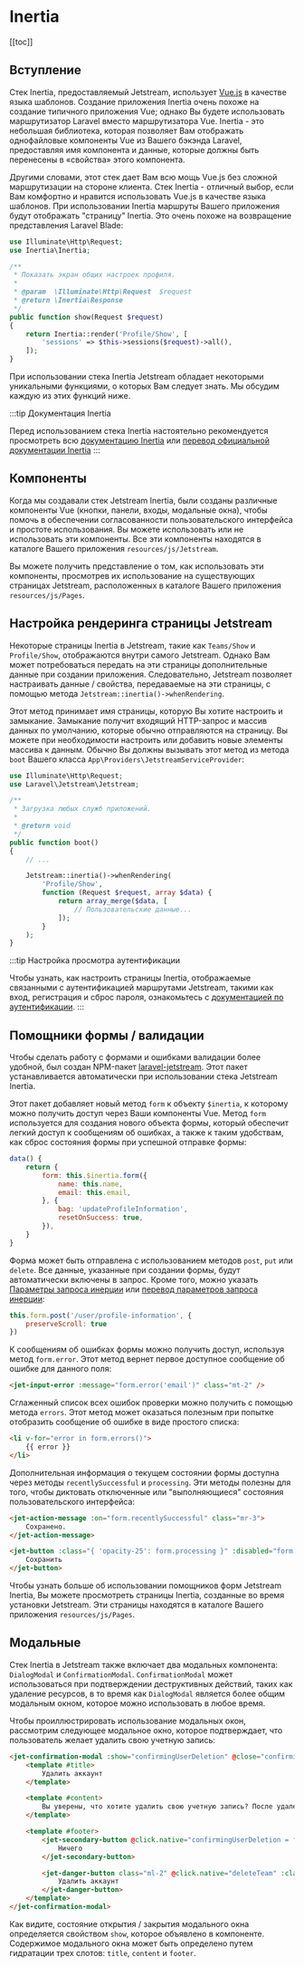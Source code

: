 # Inertia

[[toc]]

## Вступление

Стек Inertia, предоставляемый Jetstream, использует [Vue.js](https://vuejs.org) в качестве языка шаблонов. Создание приложения Inertia очень похоже на создание типичного приложения Vue; однако Вы будете использовать маршрутизатор Laravel вместо маршрутизатора Vue. Inertia - это небольшая библиотека, которая позволяет Вам отображать однофайловые компоненты Vue из Вашего бэкэнда Laravel, предоставляя имя компонента и данные, которые должны быть перенесены в «свойства» этого компонента.

Другими словами, этот стек дает Вам всю мощь Vue.js без сложной маршрутизации на стороне клиента. Стек Inertia - отличный выбор, если Вам комфортно и нравится использовать Vue.js в качестве языка шаблонов. При использовании Inertia маршруты Вашего приложения будут отображать "страницу" Inertia. Это очень похоже на возвращение представления Laravel Blade:

```php
use Illuminate\Http\Request;
use Inertia\Inertia;

/**
 * Показать экран общих настроек профиля.
 *
 * @param  \Illuminate\Http\Request  $request
 * @return \Inertia\Response
 */
public function show(Request $request)
{
    return Inertia::render('Profile/Show', [
        'sessions' => $this->sessions($request)->all(),
    ]);
}
```

При использовании стека Inertia Jetstream обладает некоторыми уникальными функциями, о которых Вам следует знать. Мы обсудим каждую из этих функций ниже.

:::tip Документация Inertia

Перед использованием стека Inertia настоятельно рекомендуется просмотреть всю [документацию Inertia](https://inertiajs.ru) или [перевод официальной документации Inertia](https://inertiajs.ru)
:::

## Компоненты

Когда мы создавали стек Jetstream Inertia, были созданы различные компоненты Vue (кнопки, панели, входы, модальные окна), чтобы помочь в обеспечении согласованности пользовательского интерфейса и простоте использования. Вы можете использовать или не использовать эти компоненты. Все эти компоненты находятся в каталоге Вашего приложения `resources/js/Jetstream`.

Вы можете получить представление о том, как использовать эти компоненты, просмотрев их использование на существующих страницах Jetstream, расположенных в каталоге Вашего приложения `resources/js/Pages`.

## Настройка рендеринга страницы Jetstream

Некоторые страницы Inertia в Jetstream, такие как `Teams/Show` и `Profile/Show`, отображаются внутри самого Jetstream. Однако Вам может потребоваться передать на эти страницы дополнительные данные при создании приложения. Следовательно, Jetstream позволяет настраивать данные / свойства, передаваемые на эти страницы, с помощью метода `Jetstream::inertia()->whenRendering`.

Этот метод принимает имя страницы, которую Вы хотите настроить и замыкание. Замыкание получит входящий HTTP-запрос и массив данных по умолчанию, которые обычно отправляются на страницу. Вы можете при необходимости настроить или добавить новые элементы массива к данным. Обычно Вы должны вызывать этот метод из метода `boot` Вашего класса `App\Providers\JetstreamServiceProvider`:

```php
use Illuminate\Http\Request;
use Laravel\Jetstream\Jetstream;

/**
 * Загрузка любых служб приложений.
 *
 * @return void
 */
public function boot()
{
    // ...

    Jetstream::inertia()->whenRendering(
        'Profile/Show',
        function (Request $request, array $data) {
            return array_merge($data, [
                // Пользовательские данные...
            ]);
        }
    );
}
```

:::tip Настройка просмотра аутентификации

Чтобы узнать, как настроить страницы Inertia, отображаемые связанными с аутентификацией маршрутами Jetstream, такими как вход, регистрация и сброс пароля, ознакомьтесь с [документацией по аутентификации](./../features/authentication.md#customizing-inertia-authentication-views).
:::

## Помощники формы / валидации

Чтобы сделать работу с формами и ошибками валидации более удобной, был создан NPM-пакет [laravel-jetstream](https://github.com/laravel/jetstream-js). Этот пакет устанавливается автоматически при использовании стека Jetstream Inertia.

Этот пакет добавляет новый метод `form` к объекту `$inertia`, к которому можно получить доступ через Ваши компоненты Vue. Метод `form` используется для создания нового объекта формы, который обеспечит легкий доступ к сообщениям об ошибках, а также к таким удобствам, как сброс состояния формы при успешной отправке формы:

```js
data() {
    return {
        form: this.$inertia.form({
            name: this.name,
            email: this.email,
        }, {
            bag: 'updateProfileInformation',
            resetOnSuccess: true,
        }),
    }
}
```

Форма может быть отправлена с использованием методов `post`, `put` или `delete`. Все данные, указанные при создании формы, будут автоматически включены в запрос. Кроме того, можно указать [Параметры запроса инерции](https://inertiajs.ru/requests) или [перевод параметров запроса инерции](https://inertiajs.ru/requests):

```js
this.form.post('/user/profile-information', {
    preserveScroll: true
})
```

К сообщениям об ошибках формы можно получить доступ, используя метод `form.error`. Этот метод вернет первое доступное сообщение об ошибке для данного поля:

```html
<jet-input-error :message="form.error('email')" class="mt-2" />
```

Сглаженный список всех ошибок проверки можно получить с помощью метода `errors`. Этот метод может оказаться полезным при попытке отобразить сообщение об ошибке в виде простого списка:

```html
<li v-for="error in form.errors()">
    {{ error }}
</li>
```

Дополнительная информация о текущем состоянии формы доступна через методы `recentlySuccessful` и `processing`. Эти методы полезны для того, чтобы диктовать отключенные или "выполняющиеся" состояния пользовательского интерфейса:

```html
<jet-action-message :on="form.recentlySuccessful" class="mr-3">
    Сохранено.
</jet-action-message>

<jet-button :class="{ 'opacity-25': form.processing }" :disabled="form.processing">
    Сохранить
</jet-button>
```

Чтобы узнать больше об использовании помощников форм Jetstream Inertia, Вы можете просмотреть страницы Inertia, созданные во время установки Jetstream. Эти страницы находятся в каталоге Вашего приложения `resources/js/Pages`.

## Модальные

Стек Inertia в Jetstream также включает два модальных компонента: `DialogModal` и `ConfirmationModal`. `ConfirmationModal` может использоваться при подтверждении деструктивных действий, таких как удаление ресурсов, в то время как `DialogModal` является более общим модальным окном, которое можно использовать в любое время.

Чтобы проиллюстрировать использование модальных окон, рассмотрим следующее модальное окно, которое подтверждает, что пользователь желает удалить свою учетную запись:

```html
<jet-confirmation-modal :show="confirmingUserDeletion" @close="confirmingUserDeletion = false">
    <template #title>
        Удалить аккаунт
    </template>

    <template #content>
        Вы уверены, что хотите удалить свою учетную запись? После удаления Вашей учетной записи все ее ресурсы и данные будут удалены без возможности восстановления.
    </template>

    <template #footer>
        <jet-secondary-button @click.native="confirmingUserDeletion = false">
            Ничего
        </jet-secondary-button>

        <jet-danger-button class="ml-2" @click.native="deleteTeam" :class="{ 'opacity-25': form.processing }" :disabled="form.processing">
            Удалить аккаунт
        </jet-danger-button>
    </template>
</jet-confirmation-modal>
```

Как видите, состояние открытия / закрытия модального окна определяется свойством `show`, которое объявлено в компоненте. Содержимое модального окна может быть определено путем гидратации трех слотов: `title`, `content` и `footer`.
